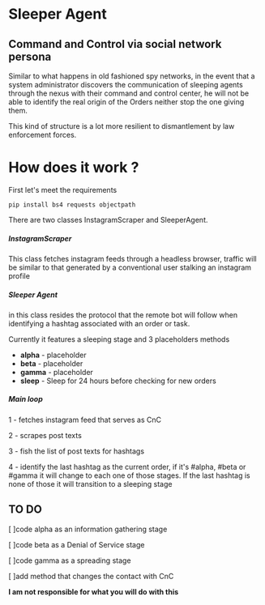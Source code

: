 # Sleeper Agent

## Command and Control via social network persona

Similar to what happens in old fashioned spy networks, in the event that a system administrator discovers the communication of sleeping agents through the nexus with their command and control center, he will not be able to identify the real origin of the Orders neither stop the one giving them.

This kind of structure is a lot more resilient to dismantlement by law enforcement forces.


# How does it work ?

First let's meet the requirements 

`pip install bs4 requests objectpath`


There are two classes InstagramScraper and SleeperAgent.

##### InstagramScraper

This class fetches instagram feeds through a headless browser, traffic will be similar to that generated by a conventional user stalking an instagram profile

##### Sleeper Agent

in this class resides the protocol that the remote bot will follow when identifying a hashtag associated with an order or task.

Currently it features a sleeping stage and 3 placeholders methods 
- **alpha** -  placeholder
- **beta** - placeholder
- **gamma** - placeholder
- **sleep** - Sleep for 24 hours before checking for new orders

##### Main loop

1 - fetches instagram feed that serves as CnC

2 - scrapes post texts

3 - fish the list of post texts for hashtags

4 - identify the last hashtag as the current order, if it's #alpha, #beta or #gamma it will change to each one of those stages. If the last hashtag is none of those it will transition to a sleeping stage 


## TO DO
[ ]code alpha as an information gathering stage

[ ]code beta as a Denial of Service stage

[ ]code gamma as a spreading stage

[ ]add method that changes the contact with CnC

**I am not responsible for what you will do with this**

